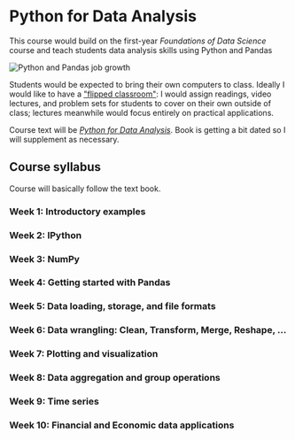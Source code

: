 # Python for Data Analysis

This course would build on the first-year *Foundations of Data Science* course and teach students data analysis skills using Python and Pandas

![Python and Pandas job growth](http://www.indeed.com/trendgraph/jobgraph.png?q=Python+and+Pandas&relative=1)

Students would be expected to bring their own computers to class. Ideally I would like to have a ["flipped classroom"](https://en.wikipedia.org/wiki/Flipped_classroom): I would assign readings, video lectures, and problem sets for students to cover on their own outside of class; lectures meanwhile would focus entirely on practical applications.


Course text will be [*Python for Data Analysis*](http://shop.oreilly.com/product/0636920023784.do). Book is getting a bit dated so I will supplement as necessary.

## Course syllabus
Course will basically follow the text book.

### Week 1: Introductory examples

### Week 2: IPython

### Week 3: NumPy

### Week 4: Getting started with Pandas

### Week 5: Data loading, storage, and file formats

### Week 6: Data wrangling: Clean, Transform, Merge, Reshape, ...

### Week 7: Plotting and visualization

### Week 8: Data aggregation and group operations

### Week 9: Time series

### Week 10: Financial and Economic data applications